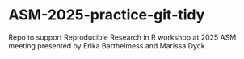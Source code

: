 # ASM-2025-practice-git-tidy
Repo to support Reproducible Research in R workshop at 2025 ASM meeting presented by Erika Barthelmess and Marissa Dyck
